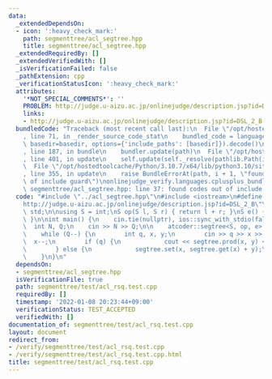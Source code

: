 ```yaml
---
data:
  _extendedDependsOn:
  - icon: ':heavy_check_mark:'
    path: segmenttree/acl_segtree.hpp
    title: segmenttree/acl_segtree.hpp
  _extendedRequiredBy: []
  _extendedVerifiedWith: []
  _isVerificationFailed: false
  _pathExtension: cpp
  _verificationStatusIcon: ':heavy_check_mark:'
  attributes:
    '*NOT_SPECIAL_COMMENTS*': ''
    PROBLEM: http://judge.u-aizu.ac.jp/onlinejudge/description.jsp?id=DSL_2_B
    links:
    - http://judge.u-aizu.ac.jp/onlinejudge/description.jsp?id=DSL_2_B
  bundledCode: "Traceback (most recent call last):\n  File \"/opt/hostedtoolcache/Python/3.10.7/x64/lib/python3.10/site-packages/onlinejudge_verify/documentation/build.py\"\
    , line 71, in _render_source_code_stat\n    bundled_code = language.bundle(stat.path,\
    \ basedir=basedir, options={'include_paths': [basedir]}).decode()\n  File \"/opt/hostedtoolcache/Python/3.10.7/x64/lib/python3.10/site-packages/onlinejudge_verify/languages/cplusplus.py\"\
    , line 187, in bundle\n    bundler.update(path)\n  File \"/opt/hostedtoolcache/Python/3.10.7/x64/lib/python3.10/site-packages/onlinejudge_verify/languages/cplusplus_bundle.py\"\
    , line 401, in update\n    self.update(self._resolve(pathlib.Path(included), included_from=path))\n\
    \  File \"/opt/hostedtoolcache/Python/3.10.7/x64/lib/python3.10/site-packages/onlinejudge_verify/languages/cplusplus_bundle.py\"\
    , line 355, in update\n    raise BundleErrorAt(path, i + 1, \"found codes out\
    \ of include guard\")\nonlinejudge_verify.languages.cplusplus_bundle.BundleErrorAt:\
    \ segmenttree/acl_segtree.hpp: line 37: found codes out of include guard\n"
  code: "#include \"../acl_segtree.hpp\"\n#include <iostream>\n#define PROBLEM \"\
    http://judge.u-aizu.ac.jp/onlinejudge/description.jsp?id=DSL_2_B\"\nusing namespace\
    \ std;\n\nusing S = int;\nS op(S l, S r) { return l + r; }\nS e() { return 0;\
    \ }\n\nint main() {\n    cin.tie(nullptr), ios::sync_with_stdio(false);\n\n  \
    \  int N, Q;\n    cin >> N >> Q;\n\n    atcoder::segtree<S, op, e> segtree(N);\n\
    \    while (Q--) {\n        int q, x, y;\n        cin >> q >> x >> y;\n      \
    \  x--;\n        if (q) {\n            cout << segtree.prod(x, y) << '\\n';\n\
    \        } else {\n            segtree.set(x, segtree.get(x) + y);\n        }\n\
    \    }\n}\n"
  dependsOn:
  - segmenttree/acl_segtree.hpp
  isVerificationFile: true
  path: segmenttree/test/acl_rsq.test.cpp
  requiredBy: []
  timestamp: '2022-01-08 20:23:44+09:00'
  verificationStatus: TEST_ACCEPTED
  verifiedWith: []
documentation_of: segmenttree/test/acl_rsq.test.cpp
layout: document
redirect_from:
- /verify/segmenttree/test/acl_rsq.test.cpp
- /verify/segmenttree/test/acl_rsq.test.cpp.html
title: segmenttree/test/acl_rsq.test.cpp
---
```

